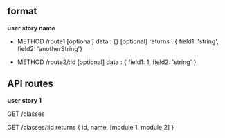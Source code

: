 ## format

**user story name**
  * METHOD /route1
    [optional] data : {}
    [optional] returns : { field1: 'string', field2: 'anotherString'}
    
  * METHOD /route2/:id
    [optional] data : { field1: 1, field2: 'string' }


## API routes

**user story 1**

GET /classes

GET /classes/:id
  returns { id, name, [module 1, module 2] }
